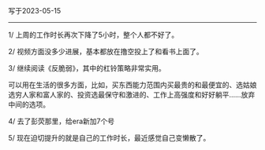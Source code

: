 写于2023-05-15

-----

1/ 上周的工作时长再次下降了5小时，整个人都不好了。

2/ 视频方面没多少进展，基本都放在撸空投上了和看书上面了。

3/ 继续阅读《反脆弱》，其中的杠铃策略非常实用。

可以用在生活的很多方面，比如，买东西能力范围内买最贵的和最便宜的、选姑娘选穷人家和富人家的、投资选最保守和激进的、工作上高强度和好好躺平……放弃中间的选项。

4/ 去了彭荧那里，给era新加7个号

5/ 现在迫切提升的就是自己的工作时长，最近感觉自己变懒散了。
